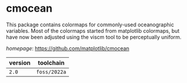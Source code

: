 # cmocean

This package contains colormaps for commonly-used  oceanographic variables. Most of the colormaps started from  matplotlib colormaps, but have now been adjusted using the viscm  tool to be perceptually uniform.

*homepage*: <https://github.com/matplotlib/cmocean>

version | toolchain
--------|----------
``2.0`` | ``foss/2022a``
